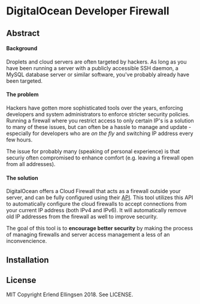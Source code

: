 # DigitalOcean Developer Firewall

## Abstract

#### Background

Droplets and cloud servers are often targeted by hackers. As long as you have been running a server with a publicly accessible SSH daemon, a MySQL database server or similar software, you've probably already have been targeted.

#### The problem

Hackers have gotten more sophisticated tools over the years, enforcing developers and system administrators to enforce stricter security policies. Running a firewall where you restrict access to only certain IP's is a solution to many of these issues, but can often be a hassle to manage and update - especially for developers who are *on the fly* and switching IP address every few hours. 

The issue for probably many (speaking of personal experience) is that securiy often compromised to enhance comfort (e.g. leaving a firewall open from all addresses).

#### The solution

DigitalOcean offers a Cloud Firewall that acts as a firewall outside your server, and can be fully configured using their [API](https://developers.digitalocean.com/documentation/v2/). This tool utilizes this API to automatically configure the cloud firewalls to accept connections from your current IP address (both IPv4 and IPv6). It will automatically remove old IP addresses from the firewall as well to improve security. 

The goal of this tool is to **encourage better security** by making the process of managing firewalls and server access management a less of an inconvencience.



## Installation


## License
MIT Copyright Erlend Ellingsen 2018. See LICENSE.
